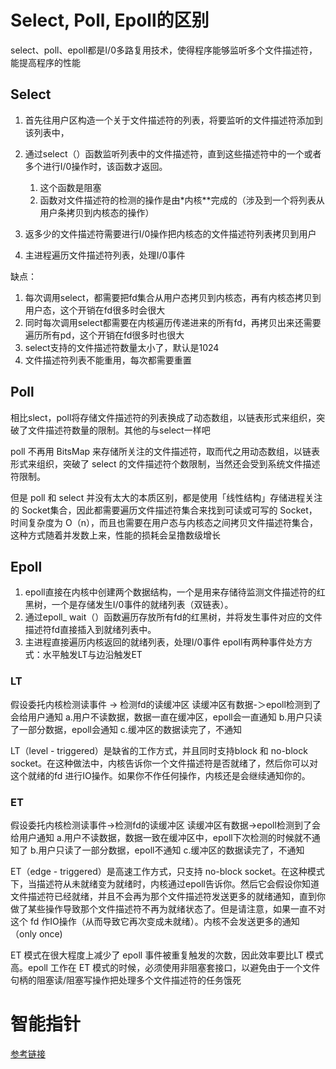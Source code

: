 # Select,  Poll, Epoll的区别
select、poll、epoll都是I/0多路复用技术，使得程序能够监听多个文件描述符，能提高程序的性能
## Select
1. ﻿﻿首先往用户区构造一个关于文件描述符的列表，将要监听的文件描述符添加到该列表中，
2. ﻿﻿通过select（）函数监听列表中的文件描述符，直到这些描述符中的一个或者多个进行I/0操作时，该函数才返回。 
	1. ﻿﻿这个函数是阻塞
	2. ﻿﻿函数对文件描述符的检测的操作是由*内核**完成的（涉及到一个将列表从用户条拷贝到内核态的操作）

3. 返多少的文件描述符需要进行I/0操作把内核态的文件描述符列表拷贝到用户
4. 主进程遍历文件描述符列表，处理I/0事件

缺点：

1. ﻿﻿每次调用select，都需要把fd集合从用户态拷贝到内核态，再有内核态拷贝到用户态，这个开销在fd很多时会很大
2. ﻿﻿同时每次调用select都需要在内核遍历传递进来的所有fd，再拷贝出来还需要遍历所有pd，这个开销在fd很多时也很大
3. ﻿﻿﻿select支持的文件描述符数量太小了，默认是1024
4. ﻿﻿文件描述符列表不能重用，每次都需要重置

## Poll
相比slect，poll将存储文件描述符的列表换成了动态数组，以链表形式来组织，突破了文件描述符数量的限制。其他的与select一样吧

poll 不再用 BitsMap 来存储所关注的文件描述符，取而代之用动态数组，以链表形式来组织，突破了 select 的文件描述符个数限制，当然还会受到系统文件描述符限制。

但是 poll 和 select 并没有太大的本质区别，都是使用「线性结构」存储进程关注的 Socket集合，因此都需要遍历文件描述符集合来找到可读或可写的 Socket，时间复杂度为 O（n），而且也需要在用户态与内核态之间拷贝文件描述符集合，这种方式随着并发数上来，性能的损耗会呈撸数级增长

## Epoll
1. epoll直接在内核中创建两个数据结构，一个是用来存储待监测文件描述符的红黑树，一个是存储发生I/0事件的就绪列表（双链表）。
2. 通过epoll_ wait（）函数遍历存放所有fd的红黑树，并将发生事件对应的文件描述符fd直接插入到就绪列表中。
3. 主进程直接遍历内核返回的就绪列表，处理I/0事件
epoll有两种事件处方方式：水平触发LT与边沿触发ET
### LT
假设委托内核检测读事件 -> 检测fd的读缓冲区
读缓冲区有数据-＞epoll检测到了会给用户通知
a.用户不读数据，数据一直在缓冲区，epoll会一直通知
b.用户只读了一部分数据，epoll会通知
c.缓冲区的数据读完了，不通知

LT（level - triggered）是缺省的工作方式，并且同时支持block 和 no-block socket。在这种做法中，内核告诉你一个文件描述符是否就绪了，然后你可以对这个就绪的fd 进行IO操作。如果你不作任何操作，内核还是会继续通知你的。
### ET
假设委托内核检测读事件->检测fd的读缓冲区
读缓冲区有数据->epoll检测到了会给用户通知
a.用户不读数据，数据一致在缓冲区中，epoll下次检测的时候就不通知了
b.用户只读了一部分数据，epoll不通知
c.缓冲区的数据读完了，不通知

ET（edge - triggered）是高速工作方式，只支持 no-block socket。在这种模式下，当描述符从未就绪变为就绪时，内核通过epoll告诉你。然后它会假设你知道文件描述符已经就绪，并且不会再为那个文件描述符发送更多的就绪通知，直到你做了某些操作导致那个文件描述符不再为就绪状态了。但是请注意，如果一直不对这个 fd 作IO操作（从而导致它再次变成未就绪）。内核不会发送更多的通知（only once)

ET 模式在很大程度上减少了 epoll 事件被重复触发的次数，因此效率要比LT 模式高。epoll
工作在 ET 模式的时候，必须使用非阻塞套接口，以避免由于一个文件句柄的阻塞读/阻塞写操作把处理多个文件描述符的任务饿死

# 智能指针
[参考链接](https://blog.csdn.net/cpp_learner/article/details/118912592)